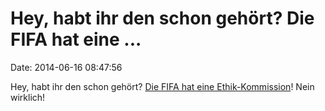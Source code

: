 Hey, habt ihr den schon gehört? Die FIFA hat eine \...
======================================================

Date: 2014-06-16 08:47:56

Hey, habt ihr den schon gehört? [Die FIFA hat eine
Ethik-Kommission](http://www.braunschweiger-zeitung.de/sport/wm2014/wm-fokus/kaiser-lenkt-ein-beckenbauer-beantwortet-fifa-fragen-id1487778.html)!
Nein wirklich!
